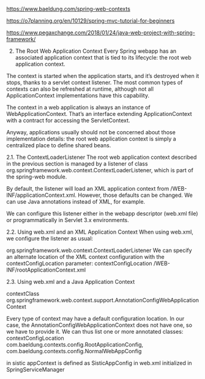 https://www.baeldung.com/spring-web-contexts

https://o7planning.org/en/10129/spring-mvc-tutorial-for-beginners

https://www.pegaxchange.com/2018/01/24/java-web-project-with-spring-framework/

2. The Root Web Application Context
Every Spring webapp has an associated application context that is tied to its lifecycle: the root web application context.

The context is started when the application starts, and it’s destroyed when it stops, thanks to a servlet context listener. The most common types of contexts can also be refreshed at runtime, although not all ApplicationContext implementations have this capability.

The context in a web application is always an instance of WebApplicationContext. That’s an interface extending ApplicationContext with a contract for accessing the ServletContext.

Anyway, applications usually should not be concerned about those implementation details: the root web application context is simply a centralized place to define shared beans.

2.1. The ContextLoaderListener
The root web application context described in the previous section is managed by a listener of class org.springframework.web.context.ContextLoaderListener, which is part of the spring-web module.

By default, the listener will load an XML application context from /WEB-INF/applicationContext.xml. However, those defaults can be changed. We can use Java annotations instead of XML, for example.

We can configure this listener either in the webapp descriptor (web.xml file) or programmatically in Servlet 3.x environments.

2.2. Using web.xml and an XML Application Context
When using web.xml, we configure the listener as usual:


<listener>
    <listener-class>
        org.springframework.web.context.ContextLoaderListener
    </listener-class>
</listener>
We can specify an alternate location of the XML context configuration with the contextConfigLocation parameter:


<context-param>
    <param-name>contextConfigLocation</param-name>
    <param-value>/WEB-INF/rootApplicationContext.xml</param-value>
</context-param>


2.3. Using web.xml and a Java Application Context

<context-param>
    <param-name>contextClass</param-name>
    <param-value>
        org.springframework.web.context.support.AnnotationConfigWebApplicationContext
    </param-value>
</context-param>

Every type of context may have a default configuration location. In our case, the AnnotationConfigWebApplicationContext does not have one,
 so we have to provide it.
We can thus list one or more annotated classes:
<context-param>
    <param-name>contextConfigLocation</param-name>
    <param-value>
        com.baeldung.contexts.config.RootApplicationConfig,
        com.baeldung.contexts.config.NormalWebAppConfig
    </param-value>
</context-param>


in sistic appContext is defined as SisticAppConfig in web.xml 
initialized in SpringServiceManager
